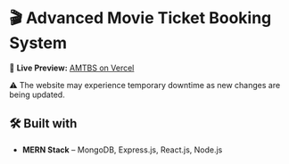 
# 🎬 Advanced Movie Ticket Booking System

🔗 **Live Preview:** [AMTBS on Vercel](https://amtbs.vercel.app)  

⚠️ The website may experience temporary downtime as new changes are being updated.

## 🛠 Built with  
- **MERN Stack** – MongoDB, Express.js, React.js, Node.js  
